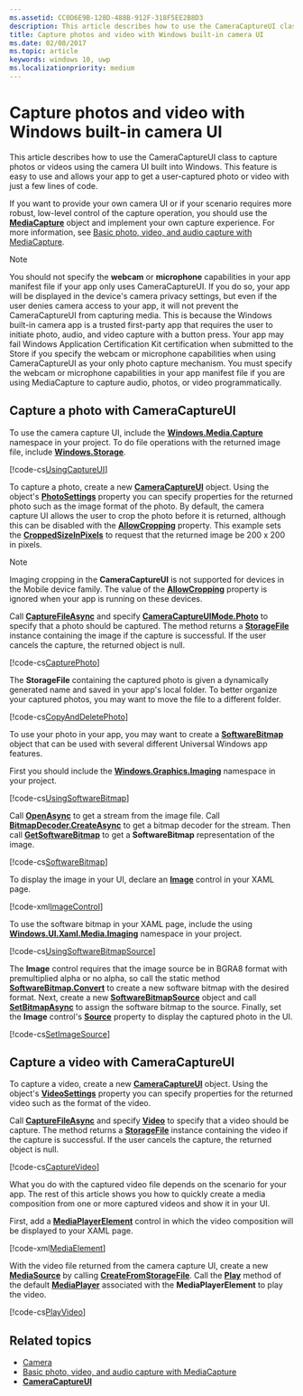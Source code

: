 ```yaml
---
ms.assetid: CC0D6E9B-128D-488B-912F-318F5EE2B8D3
description: This article describes how to use the CameraCaptureUI class to capture photos or videos using the camera UI built into Windows.
title: Capture photos and video with Windows built-in camera UI
ms.date: 02/08/2017
ms.topic: article
keywords: windows 10, uwp
ms.localizationpriority: medium
---
```

# Capture photos and video with Windows built-in camera UI



This article describes how to use the CameraCaptureUI class to capture photos or videos using the camera UI built into Windows. This feature is easy to use and allows your app to get a user-captured photo or video with just a few lines of code.

If you want to provide your own camera UI or if your scenario requires more robust, low-level control of the capture operation, you should use the [**MediaCapture**](https://docs.microsoft.com/uwp/api/Windows.Media.Capture.MediaCapture) object and implement your own capture experience. For more information, see [Basic photo, video, and audio capture with MediaCapture](basic-photo-video-and-audio-capture-with-MediaCapture.md).

> [!NOTE]
> You should not specify the **webcam** or **microphone** capabilities in your app manifest file if your app only uses CameraCaptureUI. If you do so, your app will be displayed in the device's camera privacy settings, but even if the user denies camera access to your app, it will not prevent the CameraCaptureUI from capturing media. This is because the Windows built-in camera app is a trusted first-party app that requires the user to initiate photo, audio, and video capture with a button press. Your app may fail Windows Application Certification Kit certification when submitted to the Store if you specify the webcam or microphone capabilities when using CameraCaptureUI as your only photo capture mechanism.
> You must specify the webcam or microphone capabilities in your app manifest file if you are using MediaCapture to capture audio, photos, or video programmatically.

## Capture a photo with CameraCaptureUI

To use the camera capture UI, include the [**Windows.Media.Capture**](https://docs.microsoft.com/uwp/api/Windows.Media.Capture) namespace in your project. To do file operations with the returned image file, include [**Windows.Storage**](https://docs.microsoft.com/uwp/api/Windows.Storage).

[!code-cs[UsingCaptureUI](./code/CameraCaptureUIWin10/cs/MainPage.xaml.cs#SnippetUsingCaptureUI)]

To capture a photo, create a new [**CameraCaptureUI**](https://docs.microsoft.com/uwp/api/Windows.Media.Capture.CameraCaptureUI) object. Using the object's [**PhotoSettings**](https://docs.microsoft.com/uwp/api/windows.media.capture.cameracaptureui.photosettings) property you can specify properties for the returned photo such as the image format of the photo. By default, the camera capture UI allows the user to crop the photo before it is returned, although this can be disabled with the [**AllowCropping**](https://docs.microsoft.com/uwp/api/windows.media.capture.cameracaptureuiphotocapturesettings.allowcropping) property. This example sets the [**CroppedSizeInPixels**](https://docs.microsoft.com/uwp/api/windows.media.capture.cameracaptureuiphotocapturesettings.croppedsizeinpixels) to request that the returned image be 200 x 200 in pixels.

> [!NOTE]
> Imaging cropping in the **CameraCaptureUI** is not supported for devices in the Mobile device family. The value of the [**AllowCropping**](https://docs.microsoft.com/uwp/api/windows.media.capture.cameracaptureuiphotocapturesettings.allowcropping) property is ignored when your app is running on these devices.

Call [**CaptureFileAsync**](https://docs.microsoft.com/uwp/api/windows.media.capture.cameracaptureui.capturefileasync) and specify [**CameraCaptureUIMode.Photo**](https://docs.microsoft.com/uwp/api/Windows.Media.Capture.CameraCaptureUIMode) to specify that a photo should be captured. The method returns a [**StorageFile**](https://docs.microsoft.com/uwp/api/Windows.Storage.StorageFile) instance containing the image if the capture is successful. If the user cancels the capture, the returned object is null.

[!code-cs[CapturePhoto](./code/CameraCaptureUIWin10/cs/MainPage.xaml.cs#SnippetCapturePhoto)]

The **StorageFile** containing the captured photo is given a dynamically generated name and saved in your app's local folder. To better organize your captured photos, you may want to move the file to a different folder.

[!code-cs[CopyAndDeletePhoto](./code/CameraCaptureUIWin10/cs/MainPage.xaml.cs#SnippetCopyAndDeletePhoto)]

To use your photo in your app, you may want to create a [**SoftwareBitmap**](https://docs.microsoft.com/uwp/api/Windows.Graphics.Imaging.SoftwareBitmap) object that can be used with several different Universal Windows app features.

First you should include the [**Windows.Graphics.Imaging**](https://docs.microsoft.com/uwp/api/Windows.Graphics.Imaging) namespace in your project.

[!code-cs[UsingSoftwareBitmap](./code/CameraCaptureUIWin10/cs/MainPage.xaml.cs#SnippetUsingSoftwareBitmap)]

Call [**OpenAsync**](https://docs.microsoft.com/uwp/api/windows.storage.istoragefile.openasync) to get a stream from the image file. Call [**BitmapDecoder.CreateAsync**](https://docs.microsoft.com/uwp/api/windows.graphics.imaging.bitmapdecoder.createasync) to get a bitmap decoder for the stream. Then call [**GetSoftwareBitmap**](https://docs.microsoft.com/uwp/api/windows.graphics.imaging.bitmapdecoder.getsoftwarebitmapasync) to get a **SoftwareBitmap** representation of the image.

[!code-cs[SoftwareBitmap](./code/CameraCaptureUIWin10/cs/MainPage.xaml.cs#SnippetSoftwareBitmap)]

To display the image in your UI, declare an [**Image**](https://docs.microsoft.com/uwp/api/Windows.UI.Xaml.Controls.Image) control in your XAML page.

[!code-xml[ImageControl](./code/CameraCaptureUIWin10/cs/MainPage.xaml#SnippetImageControl)]

To use the software bitmap in your XAML page, include the using [**Windows.UI.Xaml.Media.Imaging**](https://docs.microsoft.com/uwp/api/Windows.UI.Xaml.Media.Imaging) namespace in your project.

[!code-cs[UsingSoftwareBitmapSource](./code/CameraCaptureUIWin10/cs/MainPage.xaml.cs#SnippetUsingSoftwareBitmapSource)]

The **Image** control requires that the image source be in BGRA8 format with premultiplied alpha or no alpha, so call the static method [**SoftwareBitmap.Convert**](/uwp/api/windows.graphics.imaging.softwarebitmap.convert) to create a new software bitmap with the desired format. Next, create a new [**SoftwareBitmapSource**](https://docs.microsoft.com/uwp/api/Windows.UI.Xaml.Media.Imaging.SoftwareBitmapSource) object and call [**SetBitmapAsync**](https://docs.microsoft.com/uwp/api/windows.ui.xaml.media.imaging.softwarebitmapsource.setbitmapasync) to assign the software bitmap to the source. Finally, set the **Image** control's [**Source**](https://docs.microsoft.com/uwp/api/windows.ui.xaml.controls.image.source) property to display the captured photo in the UI.

[!code-cs[SetImageSource](./code/CameraCaptureUIWin10/cs/MainPage.xaml.cs#SnippetSetImageSource)]

## Capture a video with CameraCaptureUI

To capture a video, create a new [**CameraCaptureUI**](https://docs.microsoft.com/uwp/api/Windows.Media.Capture.CameraCaptureUI) object. Using the object's [**VideoSettings**](https://docs.microsoft.com/uwp/api/windows.media.capture.cameracaptureui.videosettings) property you can specify properties for the returned video such as the format of the video.

Call [**CaptureFileAsync**](https://docs.microsoft.com/uwp/api/windows.media.capture.cameracaptureui.capturefileasync) and specify [**Video**](https://docs.microsoft.com/uwp/api/windows.media.capture.cameracaptureui.videosettings) to specify that a video should be capture. The method returns a [**StorageFile**](https://docs.microsoft.com/uwp/api/Windows.Storage.StorageFile) instance containing the video if the capture is successful. If the user cancels the capture, the returned object is null.

[!code-cs[CaptureVideo](./code/CameraCaptureUIWin10/cs/MainPage.xaml.cs#SnippetCaptureVideo)]

What you do with the captured video file depends on the scenario for your app. The rest of this article shows you how to quickly create a media composition from one or more captured videos and show it in your UI.

First, add a [**MediaPlayerElement**](https://docs.microsoft.com/uwp/api/Windows.UI.Xaml.Controls.MediaPlayerElement) control in which the video composition will be displayed to your XAML page.

[!code-xml[MediaElement](./code/CameraCaptureUIWin10/cs/MainPage.xaml#SnippetMediaElement)]


With the video file returned from the camera capture UI, create a new [**MediaSource**](https://docs.microsoft.com/uwp/api/windows.media.core.mediasource) by calling **[CreateFromStorageFile](https://docs.microsoft.com/uwp/api/windows.media.core.mediasource.createfromstoragefile)**. Call the **[Play](https://docs.microsoft.com/uwp/api/windows.media.playback.mediaplayer.Play)** method of the default **[MediaPlayer](https://docs.microsoft.com/uwp/api/windows.media.playback.mediaplayer)** associated with the **MediaPlayerElement** to play the video.

[!code-cs[PlayVideo](./code/CameraCaptureUIWin10/cs/MainPage.xaml.cs#SnippetPlayVideo)]
 

## Related topics

* [Camera](camera.md)
* [Basic photo, video, and audio capture with MediaCapture](basic-photo-video-and-audio-capture-with-MediaCapture.md)
* [**CameraCaptureUI**](https://docs.microsoft.com/uwp/api/Windows.Media.Capture.CameraCaptureUI) 
 

 




